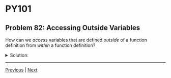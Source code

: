 # PY101
## Problem 82: Accessing Outside Variables

How can we *access* variables that are defined *outside* of a function definition from *within* a function definition?

<details>
<summary>Solution:</summary>

As normal. You can access (read) variables from outer scopes without any special keywords.

Python looks for variables in the following order (LEGB rule):
1. **L**ocal scope (inside the function)
2. **E**nclosing scope (outer functions)
3. **G**lobal scope (module level)
4. **B**uilt-in scope (Python's built-in names)

Examples:
```python
global_var = "I'm global!"

def my_function():
    print(global_var)  # Can access global_var directly
    
my_function()  # Prints: I'm global!
```

```python
x = 10
y = 20

def calculate():
    result = x + y  # Can read both x and y
    return result

print(calculate())  # 30
```

</details>

---

[Previous](81.md) | [Next](83.md)

